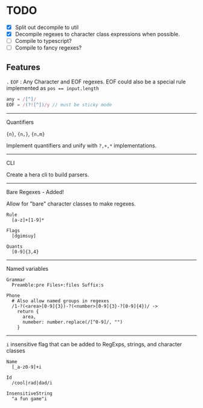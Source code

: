 TODO
====

- [x] Split out decompile to util
- [x] Decompile regexes to character class expressions when possible.
- [ ] Compile to typescript?
- [ ] Compile to fancy regexes?

Features
--------

`.` `EOF` : Any Character and EOF regexes. EOF could also be a special rule
implemented as `pos == input.length`

```javascript
any = /[^]/
EOF = /(?![^])/y // must be sticky mode
```

---

Quantifiers

`{n}`, `{n,}`, `{n,m}`

Implement quantifiers and unify with `?,+,*` implementations.

---

CLI

Create a hera cli to build parsers.

---

Bare Regexes - Added!

Allow for "bare" character classes to make regexes.

```hera
Rule
  [a-z]+[1-9]*

Flags
  [dgimsuy]

Quants
  [0-9]{3,4}
```

---

Named variables

```hera
Grammar
  Preamble:pre Files+:files Suffix:s

Phone
  # Also allow named groups in regexes
  /1-?(<area>[0-9]{3})-?(<number>[0-9]{3}-?[0-9]{4})/ ->
    return {
      area,
      numeber: number.replace(/[^0-9]/, "")
    }
```

---

`i` insensitive flag that can be added to RegExps, strings, and character classes

```hera
Name
  [_a-z0-9]+i

Id
  /cool|rad|dad/i

InsensitiveString
  "a fun game"i
```
